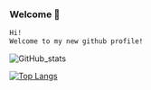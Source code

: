 ### Welcome 🍇
<!--
**BillyFTWw/BillyFTWw** is a ✨ _special_ ✨ repository because its `README.md` (this file) appears on your GitHub profile.

Here are some ideas to get you started:

- 🌱 I’m currently learning ...
- 👯 I’m looking to collaborate on ...
- 🤔 I’m looking for help with ...
- 💬 Ask me about ...
- 📫 How to reach me: ...
- 😄 Pronouns: ...
- ⚡ Fun fact: ...
-->

```html
Hi!
Welcome to my new github profile!
```

![GitHub_stats](https://github-readme-stats.vercel.app/api?username=BillyFTWw&show_icons=true&theme=radical)

[![Top Langs](https://github-readme-stats.vercel.app/api/top-langs/?username=BillyFTWw&layout=compact)](https://github.com/BillyFTWw)
